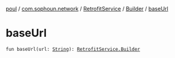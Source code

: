 [poul](../../../index.md) / [com.sophoun.network](../../index.md) / [RetrofitService](../index.md) / [Builder](index.md) / [baseUrl](./base-url.md)

# baseUrl

`fun baseUrl(url: `[`String`](https://kotlinlang.org/api/latest/jvm/stdlib/kotlin/-string/index.html)`): `[`RetrofitService.Builder`](index.md)